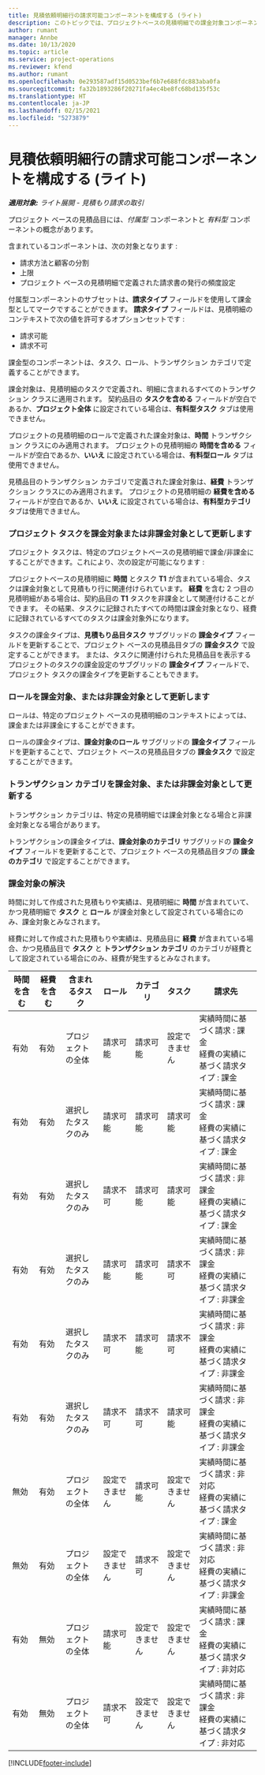 ```yaml
---
title: 見積依頼明細行の請求可能コンポーネントを構成する (ライト)
description: このトピックでは、プロジェクトベースの見積明細での課金対象コンポーネントと非課金対象コンポーネントの設定に関する情報を提供します。
author: rumant
manager: Annbe
ms.date: 10/13/2020
ms.topic: article
ms.service: project-operations
ms.reviewer: kfend
ms.author: rumant
ms.openlocfilehash: 0e293587adf15d0523bef6b7e688fdc883aba0fa
ms.sourcegitcommit: fa32b1893286f20271fa4ec4be8fc68bd135f53c
ms.translationtype: HT
ms.contentlocale: ja-JP
ms.lasthandoff: 02/15/2021
ms.locfileid: "5273879"
---
```

# <a name="configure-the-chargeable-components-of-a-quote-line---lite"></a>見積依頼明細行の請求可能コンポーネントを構成する (ライト)

_**適用対象:** ライト展開 - 見積もり請求の取引_

プロジェクト ベースの見積品目には、*付属型* コンポーネントと *有料型* コンポーネントの概念があります。

含まれているコンポーネントは、次の対象となります :

  - 請求方法と顧客の分割
  - 上限 
  - プロジェクト ベースの見積明細で定義された請求書の発行の頻度設定

付属型コンポーネントのサブセットは、**請求タイプ** フィールドを使用して課金型としてマークですることができます。 **請求タイプ** フィールドは、見積明細のコンテキストで次の値を許可するオプションセットです :

  - 請求可能
  - 請求不可

課金型のコンポーネントは、タスク、ロール、トランザクション カテゴリで定義することができます。

課金対象は、見積明細のタスクで定義され、明細に含まれるすべてのトランザクション クラスに適用されます。 契約品目の **タスクを含める** フィールドが空白であるか、**プロジェクト全体** に設定されている場合は、**有料型タスク** タブは使用できません。

プロジェクトの見積明細のロールで定義された課金対象は、**時間** トランザクション クラスにのみ適用されます。 プロジェクトの見積明細の **時間を含める** フィールドが空白であるか、**いいえ** に設定されている場合は、**有料型ロール** タブは使用できません。

見積品目のトランザクション カテゴリで定義された課金対象は、**経費** トランザクション クラスにのみ適用されます。 プロジェクトの見積明細の **経費を含める** フィールドが空白であるか、**いいえ** に設定されている場合は、**有料型カテゴリ** タブは使用できません。

### <a name="update-a-project-task-to-be-chargeable-or-non-chargeable"></a>プロジェクト タスクを課金対象または非課金対象として更新します

プロジェクト タスクは、特定のプロジェクトベースの見積明細で課金/非課金にすることができます。これにより、次の設定が可能になります :

プロジェクトベースの見積明細に **時間** とタスク **T1** が含まれている場合、タスクは課金対象として見積もり行に関連付けられています。 **経費** を含む 2 つ目の見積明細がある場合は、契約品目の **T1** タスクを非課金として関連付けることができます。 その結果、タスクに記録されたすべての時間は課金対象となり、経費に記録されているすべてのタスクは課金対象外になります。

タスクの課金タイプは、**見積もり品目タスク** サブグリッドの **課金タイプ** フィールドを更新することで、プロジェクト ベースの見積品目タブの **課金タスク** で設定することができます。 または、タスクに関連付けられた見積品目を表示するプロジェクトのタスクの課金設定のサブグリッドの **課金タイプ** フィールドで、プロジェクト タスクの課金タイプを更新することもできます。

### <a name="update-a-role-to-be-chargeable-or-non-chargeable"></a>ロールを課金対象、または非課金対象として更新します

ロールは、特定のプロジェクト ベースの見積明細のコンテキストによっては、課金または非課金にすることができます。

ロールの課金タイプは、**課金対象のロール** サブグリッドの **課金タイプ** フィールドを更新することで、プロジェクト ベースの見積品目タブの **課金タスク** で設定することができます。

### <a name="update-a-transaction-category-to-be-chargeable-or-non-chargeable"></a>トランザクション カテゴリを課金対象、または非課金対象として更新する

トランザクション カテゴリは、特定の見積明細では課金対象となる場合と非課金対象となる場合があります。

トランザクションの課金タイプは、**課金対象のカテゴリ** サブグリッドの **課金タイプ** フィールドを更新することで、プロジェクト ベースの見積品目タブの **課金のカテゴリ** で設定することができます。

### <a name="resolve-chargeability"></a>課金対象の解決
時間に対して作成された見積もりや実績は、見積明細に **時間** が含まれていて、かつ見積明細で **タスク** と **ロール** が課金対象として設定されている場合にのみ、課金対象とみなされます。

経費に対して作成された見積もりや実績は、見積品目に **経費** が含まれている場合、かつ見積品目で **タスク** と **トランザクション カテゴリ** のカテゴリが経費として設定されている場合にのみ、経費が発生するとみなされます。

| 時間を含む | 経費を含む | 含まれるタスク | ロール | カテゴリ | タスク​ | 請求先 |
| --- | --- | --- | --- | --- | --- | --- |
| 有効 | 有効 | プロジェクトの全体 | 請求可能 | 請求可能 | 設定できません | 実績時間に基づく請求 : 課金 </br>経費の実績に基づく請求タイプ : 課金 |
| 有効 | 有効 | 選択したタスクのみ | 請求可能 | 請求可能 | 請求可能 | 実績時間に基づく請求 : 課金</br>経費の実績に基づく請求タイプ : 課金 |
| 有効 | 有効 | 選択したタスクのみ | 請求不可 | 請求可能 | 請求可能 | 実績時間に基づく請求 : 非課金</br>経費の実績に基づく請求タイプ : 課金 |
| 有効 | 有効 | 選択したタスクのみ | 請求可能 | 請求可能 | 請求不可 | 実績時間に基づく請求 : 非課金</br> 経費の実績に基づく請求タイプ : 非課金 |
| 有効 | 有効 | 選択したタスクのみ | 請求不可 | 請求可能 | 請求不可 | 実績時間に基づく請求 : 非課金</br> 経費の実績に基づく請求タイプ : 非課金 |
| 有効 | 有効 | 選択したタスクのみ | 請求不可 | 請求不可 | 請求可能 | 実績時間に基づく請求 : 非課金</br> 経費の実績に基づく請求タイプ : 非課金 |
| 無効 | 有効 | プロジェクトの全体 | 設定できません | 請求可能 | 設定できません | 実績時間に基づく請求 : 非対応 </br>経費の実績に基づく請求タイプ : 課金 |
| 無効 | 有効 | プロジェクトの全体 | 設定できません | 請求不可 | 設定できません | 実績時間に基づく請求 : 非対応 </br>経費の実績に基づく請求タイプ : 非課金 |
| 有効 | 無効 | プロジェクトの全体 | 請求可能 | 設定できません | 設定できません | 実績時間に基づく請求 : 課金</br>経費の実績に基づく請求タイプ : 非対応 |
| 有効 | 無効 | プロジェクトの全体 | 請求不可 | 設定できません | 設定できません | 実績時間に基づく請求 : 非課金 </br>経費の実績に基づく請求タイプ : 非対応 |


[!INCLUDE[footer-include](../../includes/footer-banner.md)]